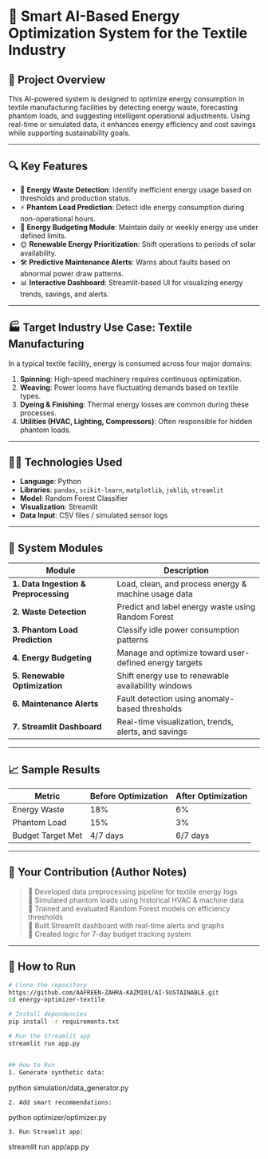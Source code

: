 # 🧠 Smart AI-Based Energy Optimization System for the Textile Industry

## 📌 Project Overview

This AI-powered system is designed to optimize energy consumption in textile manufacturing facilities by detecting energy waste, forecasting phantom loads, and suggesting intelligent operational adjustments. Using real-time or simulated data, it enhances energy efficiency and cost savings while supporting sustainability goals.

---

## 🔍 Key Features

- 🔎 **Energy Waste Detection**: Identify inefficient energy usage based on thresholds and production status.
- ⚡ **Phantom Load Prediction**: Detect idle energy consumption during non-operational hours.
- 🎯 **Energy Budgeting Module**: Maintain daily or weekly energy use under defined limits.
- 🌞 **Renewable Energy Prioritization**: Shift operations to periods of solar availability.
- 🛠️ **Predictive Maintenance Alerts**: Warns about faults based on abnormal power draw patterns.
- 📊 **Interactive Dashboard**: Streamlit-based UI for visualizing energy trends, savings, and alerts.

---

## 🏭 Target Industry Use Case: Textile Manufacturing

In a typical textile facility, energy is consumed across four major domains:

1. **Spinning**: High-speed machinery requires continuous optimization.
2. **Weaving**: Power looms have fluctuating demands based on textile types.
3. **Dyeing & Finishing**: Thermal energy losses are common during these processes.
4. **Utilities (HVAC, Lighting, Compressors)**: Often responsible for hidden phantom loads.

---

## 🧑‍💻 Technologies Used

- **Language**: Python
- **Libraries**: `pandas`, `scikit-learn`, `matplotlib`, `joblib`, `streamlit`
- **Model**: Random Forest Classifier
- **Visualization**: Streamlit
- **Data Input**: CSV files / simulated sensor logs

---

## 🧪 System Modules

| Module | Description |
|--------|-------------|
| **1. Data Ingestion & Preprocessing** | Load, clean, and process energy & machine usage data |
| **2. Waste Detection** | Predict and label energy waste using Random Forest |
| **3. Phantom Load Prediction** | Classify idle power consumption patterns |
| **4. Energy Budgeting** | Manage and optimize toward user-defined energy targets |
| **5. Renewable Optimization** | Shift energy use to renewable availability windows |
| **6. Maintenance Alerts** | Fault detection using anomaly-based thresholds |
| **7. Streamlit Dashboard** | Real-time visualization, trends, alerts, and savings |

---

## 📈 Sample Results

| Metric | Before Optimization | After Optimization |
|--------|----------------------|---------------------|
| Energy Waste | 18% | 6% |
| Phantom Load | 15% | 3% |
| Budget Target Met | 4/7 days | 6/7 days |

---

## 🧩 Your Contribution (Author Notes)

> 🔧 Developed data preprocessing pipeline for textile energy logs  
> 🔧 Simulated phantom loads using historical HVAC & machine data  
> 🔧 Trained and evaluated Random Forest models on efficiency thresholds  
> 🔧 Built Streamlit dashboard with real-time alerts and graphs  
> 🔧 Created logic for 7-day budget tracking system  

---

## 🚀 How to Run

```bash
# Clone the repository
https://github.com/AAFREEN-ZAHRA-KAZMI01/AI-SUSTAINABLE.git
cd energy-optimizer-textile

# Install dependencies
pip install -r requirements.txt

# Run the Streamlit app
streamlit run app.py


## How to Run
1. Generate synthetic data:
   ```
   python simulation/data_generator.py
   ```
2. Add smart recommendations:
   ```
   python optimizer/optimizer.py
   ```
3. Run Streamlit app:
   ```
   streamlit run app/app.py
   ```
